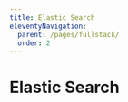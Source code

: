 ```yaml
---
title: Elastic Search
eleventyNavigation:
  parent: /pages/fullstack/
  order: 2
---
```


# Elastic Search
